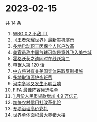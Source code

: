 # 2023-02-15

共 14 条

<!-- BEGIN -->
<!-- 最后更新时间 Wed Feb 15 2023 22:07:40 GMT+0800 (China Standard Time) -->

1. [WBG 0:2 不敌 TT](https://www.zhihu.com/search?q=WBG%200%3A2%20%E4%B8%8D%E6%95%8C%20TT)
1. [《王者荣耀世界》最新实机演示](https://www.zhihu.com/search?q=%E3%80%8A%E7%8E%8B%E8%80%85%E8%8D%A3%E8%80%80%E4%B8%96%E7%95%8C%E3%80%8B%E6%9C%80%E6%96%B0%E5%AE%9E%E6%9C%BA%E6%BC%94%E7%A4%BA)
1. [多地启动职工医保个人账户改革](https://www.zhihu.com/search?q=%E5%A4%9A%E5%9C%B0%E5%90%AF%E5%8A%A8%E8%81%8C%E5%B7%A5%E5%8C%BB%E4%BF%9D%E4%B8%AA%E4%BA%BA%E8%B4%A6%E6%88%B7%E6%94%B9%E9%9D%A9)
1. [美官员称中国气球可能是意外飞入美空域](https://www.zhihu.com/search?q=%E7%BE%8E%E5%AE%98%E5%91%98%E7%A7%B0%E4%B8%AD%E5%9B%BD%E6%B0%94%E7%90%83%E5%8F%AF%E8%83%BD%E6%98%AF%E6%84%8F%E5%A4%96%E9%A3%9E%E5%85%A5%E7%BE%8E%E7%A9%BA%E5%9F%9F)
1. [霍格沃茨之遗同时在线跃第二](https://www.zhihu.com/search?q=%E9%9C%8D%E6%A0%BC%E6%B2%83%E8%8C%A8%E4%B9%8B%E9%81%97%E5%90%8C%E6%97%B6%E5%9C%A8%E7%BA%BF%E8%B7%83%E7%AC%AC%E4%BA%8C)
1. [电锯人第 120 话](https://www.zhihu.com/search?q=%E7%94%B5%E9%94%AF%E4%BA%BA%E7%AC%AC%20120%20%E8%AF%9D)
1. [中方将对有关美国实体采取反制措施](https://www.zhihu.com/search?q=%E4%B8%AD%E6%96%B9%E5%B0%86%E5%AF%B9%E6%9C%89%E5%85%B3%E7%BE%8E%E5%9B%BD%E5%AE%9E%E4%BD%93%E9%87%87%E5%8F%96%E5%8F%8D%E5%88%B6%E6%8E%AA%E6%96%BD)
1. [多地取消医护夜班费](https://www.zhihu.com/search?q=%E5%A4%9A%E5%9C%B0%E5%8F%96%E6%B6%88%E5%8C%BB%E6%8A%A4%E5%A4%9C%E7%8F%AD%E8%B4%B9)
1. [河南多地又发生不明巨响](https://www.zhihu.com/search?q=%E6%B2%B3%E5%8D%97%E5%A4%9A%E5%9C%B0%E5%8F%88%E5%8F%91%E7%94%9F%E4%B8%8D%E6%98%8E%E5%B7%A8%E5%93%8D)
1. [FIFA 最佳阵容候选名单](https://www.zhihu.com/search?q=FIFA%20%E6%9C%80%E4%BD%B3%E9%98%B5%E5%AE%B9%E5%80%99%E9%80%89%E5%90%8D%E5%8D%95)
1. [1 月份人民币贷款增加 4.9 万亿元](https://www.zhihu.com/search?q=1%20%E6%9C%88%E4%BB%BD%E4%BA%BA%E6%B0%91%E5%B8%81%E8%B4%B7%E6%AC%BE%E5%A2%9E%E5%8A%A0%204.9%20%E4%B8%87%E4%BA%BF%E5%85%83)
1. [加快农村信用社改革化险](https://www.zhihu.com/search?q=%E5%8A%A0%E5%BF%AB%E5%86%9C%E6%9D%91%E4%BF%A1%E7%94%A8%E7%A4%BE%E6%94%B9%E9%9D%A9%E5%8C%96%E9%99%A9)
1. [专项治理高价彩礼](https://www.zhihu.com/search?q=%E4%B8%93%E9%A1%B9%E6%B2%BB%E7%90%86%E9%AB%98%E4%BB%B7%E5%BD%A9%E7%A4%BC)
1. [世界单体面积最大养猪大楼](https://www.zhihu.com/search?q=%E4%B8%96%E7%95%8C%E5%8D%95%E4%BD%93%E9%9D%A2%E7%A7%AF%E6%9C%80%E5%A4%A7%E5%85%BB%E7%8C%AA%E5%A4%A7%E6%A5%BC)

<!-- END -->
